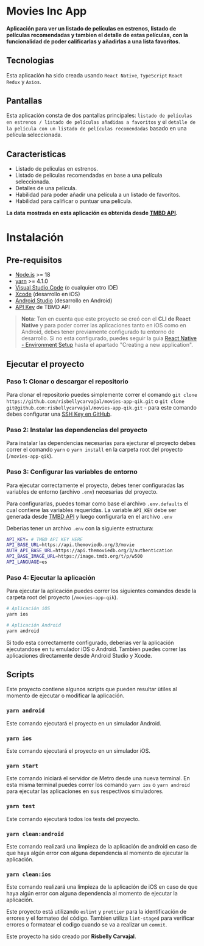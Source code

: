 # Movies Inc App

#### Aplicación para ver un listado de películas en estrenos, listado de películas recomendadas y tambien el detalle de estas películas, con la funcionalidad de poder calificarlas y añadirlas a una lista favoritos.

## Tecnologias

Esta aplicación ha sido creada usando `React Native`, `TypeScript` `React Redux` y `Axios`.

## Pantallas

Esta aplicación consta de dos pantallas principales: `listado de películas en estrenos / listado de películas añadidas a favoritos` y el `detalle de la película con un listado de películas recomendadas` basado en una película seleccionada.

## Caracteristicas

-   Listado de películas en estrenos.
-   Listado de películas recomendadas en base a una película seleccionada.
-   Detalles de una película.
-   Habilidad para poder añadir una película a un listado de favoritos.
-   Habilidad para calificar o puntuar una película.

**La data mostrada en esta aplicación es obtenida desde [TMBD API](https://developer.themoviedb.org/docs/getting-started).**

# Instalación

## Pre-requisitos

-   [Node.js](https://nodejs.org/en/download) >= 18
-   [yarn](https://classic.yarnpkg.com/lang/en/docs/install/#mac-stable) >= 4.1.0
-   [Visual Studio Code](https://code.visualstudio.com) (o cualquier otro IDE)
-   [Xcode](https://developer.apple.com/xcode/) (desarrollo en iOS)
-   [Android Studio](https://developer.android.com/studio?gad_source=1&gclid=Cj0KCQjwqdqvBhCPARIsANrmZhMnH3vZRalBmWfGtEPrOEY3Xm_v8GcRK1IZBTjrWlg8fU4xINH7aa4aAmd_EALw_wcB&gclsrc=aw.ds) (desarrollo en Android)
-   [API Key](https://developer.themoviedb.org/docs/getting-started) de TBMD API

> **Nota**: Ten en cuenta que este proyecto se creó con el **CLI de React Native** y para poder correr las aplicaciones tanto en iOS como en Android, debes tener previamente configurado tu entorno de desarrollo. Si no esta configurado, puedes seguir la guia [React Native - Environment Setup](https://reactnative.dev/docs/environment-setup) hasta el apartado "Creating a new application".

## Ejecutar el proyecto

### Paso 1: Clonar o descargar el repositorio

Para clonar el repositorio puedes simplemente correr el comando `git clone https://github.com/risbellycarvajal/movies-app-qik.git` o `git clone git@github.com:risbellycarvajal/movies-app-qik.git` - para este comando debes configurar una [SSH Key en GitHub](https://docs.github.com/en/authentication/connecting-to-github-with-ssh/adding-a-new-ssh-key-to-your-github-account).

### Paso 2: Instalar las dependencias del proyecto

Para instalar las dependencias necesarias para ejecturar el proyecto debes correr el comando `yarn` o `yarn install` en la carpeta root del proyecto (`/movies-app-qik`).

### Paso 3: Configurar las variables de entorno

Para ejecutar correctamente el proyecto, debes tener configuradas las variables de entorno (archivo `.env`) necesarias del proyecto.

Para configurarlas, puedes tomar como base el archivo `.env.defaults` el cual contiene las variables requeridas. La variable `API_KEY` debe ser generada desde [TMBD API](https://developer.themoviedb.org/docs/getting-started) y luego
configurarla en el archivo `.env`

Deberias tener un archivo `.env` con la siguiente estructura:

```bash
API_KEY= # TMBD API KEY HERE
API_BASE_URL=https://api.themoviedb.org/3/movie
AUTH_API_BASE_URL=https://api.themoviedb.org/3/authentication
API_BASE_IMAGE_URL=https://image.tmdb.org/t/p/w500
API_LANGUAGE=es
```

### Paso 4: Ejecutar la aplicación

Para ejecutar la aplicación puedes correr los siguientes comandos desde la carpeta root del proyecto (`/movies-app-qik`).

```bash
# Aplicación iOS
yarn ios

# Aplicación Android
yarn android
```

Si todo esta correctamente configurado, deberias ver la aplicación ejecutandose en tu emulador iOS o Android. Tambien puedes correr las aplicaciones directamente desde
Android Studio y Xcode.

## Scripts

Este proyecto contiene algunos scripts que pueden resultar ùtiles al momento de ejecutar o modificar la aplicación.

### `yarn android`

Este comando ejecutará el proyecto en un simulador Android.

### `yarn ios`

Este comando ejecutará el proyecto en un simulador iOS.

### `yarn start`

Este comando iniciará el servidor de Metro desde una nueva terminal. En esta misma terminal puedes correr los comando `yarn ios` o `yarn android` para ejecutar las aplicaciones en sus respectivos simuladores.

### `yarn test`

Este comando ejecutará todos los tests del proyecto.

### `yarn clean:android`

Este comando realizará una limpieza de la aplicación de android en caso de que haya algún error con alguna
dependencia al momento de ejecutar la aplicación.

### `yarn clean:ios`

Este comando realizará una limpieza de la aplicación de iOS en caso de que haya algún error con alguna
dependencia al momento de ejecutar la aplicación.

Este proyecto está utilizando `eslint` y `prettier` para la identificación de errores y el formateo del código. Tambien utiliza `lint-staged` para verificar errores o formatear el codigo cuando se va a realizar un `commit`.

Este proyecto ha sido creado por **Risbelly Carvajal**.
